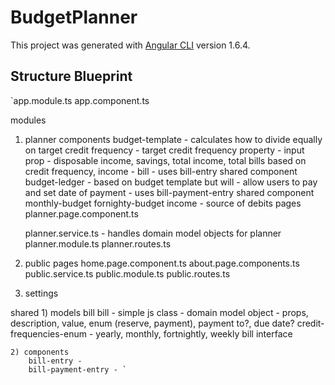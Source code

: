 # BudgetPlanner

This project was generated with [Angular CLI](https://github.com/angular/angular-cli) version 1.6.4.

## Structure Blueprint
`app.module.ts
app.component.ts

modules
1) planner
	components
		budget-template
			- calculates how to divide equally on target credit frequency
			- target credit frequency property
			- input prop - disposable income, savings, total  income, total bills based on credit frequency, income - bill
			- uses bill-entry shared component
		budget-ledger
			- based on budget template but will - allow users to pay and set date of payment
			- uses bill-payment-entry shared component
		monthly-budget
		fornighty-budget
		income - source of debits
	pages
		planner.page.component.ts

	planner.service.ts - handles domain model objects for planner
	planner.module.ts
	planner.routes.ts

2) public
	pages
		home.page.component.ts
		about.page.components.ts
	public.service.ts
	public.module.ts
	public.routes.ts

3) settings


shared
	1) models
		bill
			bill - simple js class - domain model object
				- props, description, value, enum (reserve, payment), payment to?, due date?
			credit-frequencies-enum - yearly, monthly, fortnightly, weekly			bill interface

	2) components
		bill-entry -
		bill-payment-entry - `
